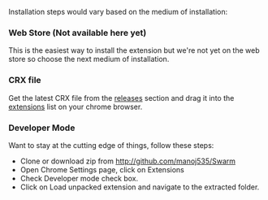 Installation steps would vary based on the medium of installation:

### Web Store (Not available here yet)
This is the easiest way to install the extension but we're not yet on the web store so choose the next medium of installation.

### CRX file
Get the latest CRX file from the [releases](https://github.com/manoj535/Swarm/releases) section and drag it into the [extensions](chrome://extensions/) list on your chrome browser.

### Developer Mode
Want to stay at the cutting edge of things, follow these steps:
- Clone or download zip from http://github.com/manoj535/Swarm
- Open Chrome Settings page, click on Extensions
- Check Developer mode check box.
- Click on Load unpacked extension and navigate to the extracted folder.
